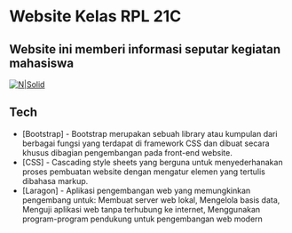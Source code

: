 # Website Kelas RPL 21C
## Website ini memberi informasi seputar kegiatan mahasiswa 

[![N|Solid](https://cldup.com/dTxpPi9lDf.thumb.png)](https://nodesource.com/products/nsolid)

## Tech


- [Bootstrap] - Bootstrap merupakan sebuah library atau kumpulan dari berbagai fungsi yang terdapat di framework CSS dan dibuat secara khusus dibagian pengembangan pada front-end website.
- [CSS] - Cascading style sheets yang berguna untuk menyederhanakan proses pembuatan website dengan mengatur elemen yang tertulis dibahasa markup.
- [Laragon] - Aplikasi pengembangan web yang memungkinkan pengembang untuk: Membuat server web lokal, Mengelola basis data, Menguji aplikasi web tanpa terhubung ke internet, Menggunakan program-program pendukung untuk pengembangan web modern


